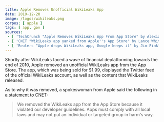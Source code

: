 ```yaml
---
title: Apple Removes Unofficial WikiLeaks App
date: 2010-12-20
image: /logos/wikileaks.png
corpos: [ apple ]
tags: [ app, gov ]
sources:
 - [ 'TechCrunch "Apple Removes WikiLeaks App From App Store" by Alexia Tsotsis (20 Dec 2010)', 'archive.vn/llUTb' ]
 - [ 'CNET "WikiLeaks app yanked from Apple''s App Store" by Lance Whitney (21 Dec 2010)', 'archive.vn/WOEvw' ]
 - [ 'Reuters "Apple drops WikiLeaks app, Google keeps it" by Jim Finkle (22 Dec 2010)', 'archive.vn/mHa22' ]
---
```


Shortly after WikiLeaks faced a wave of financial deplatforming towards the end of 2010, Apple removed an unofficial WikiLeaks app from the App Store.
The app, which was being sold for $1.99, displayed the Twitter feed of the official WikiLeaks account, as well as the content that WikiLeaks released.

As to why it was removed, a spokeswoman from Apple said the following in [a statement to CNET](https://archive.vn/WOEvw):
> We removed the WikiLeaks app from the App Store because it violated our developer guidelines.
> Apps must comply with all local laws and may not put an individual or targeted group in harm's way.
